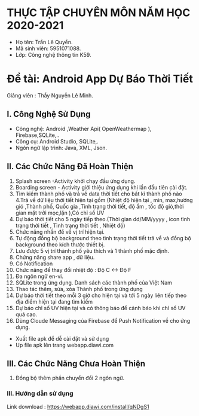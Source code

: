 ﻿# THỰC TẬP CHUYÊN MÔN NĂM HỌC 2020-2021
* Họ tên: Trần Lê Quyền.
* Mã sinh viên: 5951071088.
* Lớp: Công nghệ thông tin K59.
# Đề tài: Android App Dự Báo Thời Tiết
  Giảng viên : Thầy Nguyễn Lê Minh.
## I. Công Nghệ Sử Dụng
* Công nghệ: Android ,Weather Api( OpenWeathermap ), Firebase,SQLite,..
* Công cụ: Android Studio, SQLite,.
* Ngôn ngữ lập trình: Java, XML, Json.
## II. Các Chức Năng Đã Hoàn Thiện
1. Splash screen -Activity khởi chạy đầu ứng dụng. 
2. Boarding screen - Activity giới thiệu ứng dụng khi lần đầu tiên cài đặt.
3. Tìm kiếm thành phố và trả về data thời tiết cho bất kì thành phố nào 
4.Trả về dữ liệu thời tiết hiện tại gồm (Nhiệt độ hiện tại , min, max,hướng gió ,Thành phố, Quốc gia ,Tình trạng thời tiết, độ ẩm , tốc độ gió,thời gian mặt trời mọc,lặn ),Có chỉ số UV
5. Dự báo thời tiết cho 5 ngày tiếp theo.(Thời gian dd/MM/yyyy , icon tình trạng thời tiết , Tình trạng thời tiết , Nhiệt độ) 
6. Chức năng nhấn để về vị trí hiện tại.
7. Tự động đồng bộ background theo tình trạng thời tiết trả về và đồng bộ background theo kích thước thiết bị.
8. Lưu được 5 vị trí thành phố yêu thích và 1 thành phố mặc định.
9. Chứng năng share app , dữ liệu.
10. Có Notification 
11. Chức năng để thay đổi nhiệt độ : Độ C <-> Độ F
12. Đa ngôn ngữ en-vi.
13. SQLite trong ứng dụng. Danh sách các thành phố của Việt Nam
14. Thao tác thêm, sửa, xóa Thành phố trong ứng dụng
15.	Dự báo thời tiết theo mỗi 3 giờ cho hiện tại và tới 5 ngày liên tiếp theo địa điểm hiện tại đang tìm kiếm
16.	Dự báo chỉ số UV hiện tại và có thông báo để cảnh báo khi chỉ số UV quá cao.
17.	Dùng Cloude Messaging của Firebase để Push Notification về cho ứng dụng.

* Xuất file apk để dễ cài đặt và sử dụng 
* Up file apk lên trang webapp.diawi.com

## III. Các Chức Năng Chưa Hoàn Thiện
1. Đồng bộ thêm phần chuyển đổi 2 ngôn ngữ.

### III. Hướng dẫn sử dụng
Link download : https://webapp.diawi.com/install/qNDgS1
